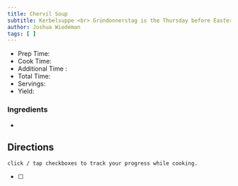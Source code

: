 ```yaml
---
title: Chervil Soup
subtitle: Kerbelsuppe <br> Gründonnerstag is the Thursday before Easter, known as Maundy Thursday. It means "Green Thursday," although it is thought that the word "grün" is actually derived from the word "greinen" meaning to weep. However, despite there being nothing traditionally green about "Green Thursday," Germans often eat green-colored foods such as herb soups.
author: Joshua Wiedeman
tags: [ ]
---
```


- Prep Time:
- Cook Time: 
- Additional Time : 
- Total Time: 
- Servings:
- Yield: 


### Ingredients

-



## Directions
`click / tap checkboxes to track your progress while cooking.`

- [ ] 


